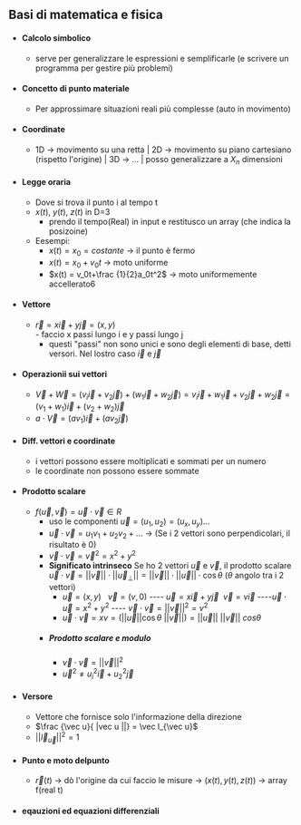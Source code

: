 ## Basi di matematica e fisica
- #### Calcolo simbolico
	- serve per generalizzare le espressioni e semplificarle (e scrivere un programma per gestire più problemi)
- #### Concetto di punto materiale
	- Per approssimare situazioni reali più complesse (auto in movimento)
- #### Coordinate
	- 1D -> movimento su una retta | 2D -> movimento su piano cartesiano (rispetto l'origine) | 3D -> ... | posso generalizzare a $X_n$ dimensioni 
- #### Legge oraria
	- Dove si trova il punto i al tempo t
	- $x(t)$, $y(t)$, $z(t)$ in D=3
		- prendo il tempo(Real) in input e restitusco un array (che indica la posizoine)
	- Eesempi:
		-  $x(t) = x_0 = costante$  -> il punto è fermo 
		- $x(t) = x_0 + v_0t$ -> moto uniforme
		- $x(t) = v_0t+\frac {1}{2}a_0t^2$ -> moto uniformemente accellerato6
- #### Vettore
	-    $\vec r = x\vec i + y\vec j = (x,y)$  
		- faccio x passi lungo i e y passi lungo j 
			- questi "passi"  non sono unici e sono degli elementi di base, detti versori. Nel lostro caso $\vec i$ e $\vec j$  
- #### Operazionii sui vettori
	- $\vec V + \vec W = (v_i\vec i+v_2 \vec j)+(w_1\vec i+w_2\vec j) = v_i\vec i+w_1\vec i + v_2\vec j + w_2\vec j = (v_1+w_1)\vec i+(v_2+w_2)\vec j$   
	- $a \cdot \vec V=(av_1)\vec i+(av_2\vec j)$
- #### Diff. vettori e coordinate
	- i vettori possono essere moltiplicati e sommati per un numero
	- le coordinate non possono essere sommate
- #### Prodotto scalare  
	- $f(\vec u, \vec v)= \vec u \cdot \vec v \in R$
		- uso le componenti $\vec u=(u_1, u_2) = (u_x,u_y)$...
		- $\vec u \cdot \vec v = u_1v_1 + u_2v_2 + ...$  -> (Se i 2 vettori sono perpendicolari, il risultato è 0)
		- $\vec v \cdot \vec v= {\vec v}^2= x^2+y^2$
		- **Significato intrinseco**
		Se ho 2 vettori $\vec u$ e $\vec v$, il prodotto scalare $\vec u \cdot \vec v= ||\vec v|| \cdot ||\vec u_\perp|| = ||\vec v|| \cdot ||\vec u||\cdot \cos \theta$  ($\theta$ angolo tra  i 2 vettori)   
			- $\vec u = (x,y)\ \ \ \vec v = (v,0)$ ---- $\vec u = x\vec i + y\vec j \ \ \vec v = v\vec i$ ----$\vec u \cdot \vec u = x^2+y^2$ ---- $\vec v \cdot \vec v = {||\vec v||}^2 = v^2$ 
			- $\vec u \cdot \vec v=xv = (||\vec u|| \cos \theta\ ||\vec v||) = ||\vec  u||\ ||\vec v||\ cos \theta$ 
		- ##### Prodotto scalare e modulo 
			- $\vec v \cdot \vec v={||\vec v||}^2$
			- ${\vec u}^2 \neq u_i^2\vec i + u_2^2\vec j$ 
- #### Versore
	- Vettore che fornisce solo l'informazione della direzione
	- $\frac {\vec u}{ |vec u ||} = \vec l_{\vec u}$  
	- ${||\vec l_{\vec u}||}^2 = 1$ 
- #### Punto e moto delpunto
	- $\vec r(t)$ -> dò l'origine da cui faccio le misure -> $(x(t),y(t),z(t))$ -> array f(real t) 
- #### eqauzioni ed equazioni differenziali  